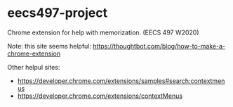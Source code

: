 # eecs497-project
Chrome extension for help with memorization. (EECS 497 W2020)

Note: this site seems helpful: https://thoughtbot.com/blog/how-to-make-a-chrome-extension

Other helpul sites:
- https://developer.chrome.com/extensions/samples#search:contextmenus
- https://developer.chrome.com/extensions/contextMenus
